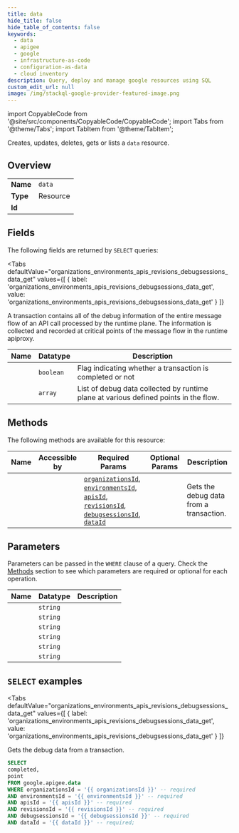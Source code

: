 ```yaml
--- 
title: data
hide_title: false
hide_table_of_contents: false
keywords:
  - data
  - apigee
  - google
  - infrastructure-as-code
  - configuration-as-data
  - cloud inventory
description: Query, deploy and manage google resources using SQL
custom_edit_url: null
image: /img/stackql-google-provider-featured-image.png
---
```


import CopyableCode from '@site/src/components/CopyableCode/CopyableCode';
import Tabs from '@theme/Tabs';
import TabItem from '@theme/TabItem';

Creates, updates, deletes, gets or lists a <code>data</code> resource.

## Overview
<table><tbody>
<tr><td><b>Name</b></td><td><code>data</code></td></tr>
<tr><td><b>Type</b></td><td>Resource</td></tr>
<tr><td><b>Id</b></td><td><CopyableCode code="google.apigee.data" /></td></tr>
</tbody></table>

## Fields

The following fields are returned by `SELECT` queries:

<Tabs
    defaultValue="organizations_environments_apis_revisions_debugsessions_data_get"
    values={[
        { label: 'organizations_environments_apis_revisions_debugsessions_data_get', value: 'organizations_environments_apis_revisions_debugsessions_data_get' }
    ]}
>
<TabItem value="organizations_environments_apis_revisions_debugsessions_data_get">

A transaction contains all of the debug information of the entire message flow of an API call processed by the runtime plane. The information is collected and recorded at critical points of the message flow in the runtime apiproxy.

<table>
<thead>
    <tr>
    <th>Name</th>
    <th>Datatype</th>
    <th>Description</th>
    </tr>
</thead>
<tbody>
<tr>
    <td><CopyableCode code="completed" /></td>
    <td><code>boolean</code></td>
    <td>Flag indicating whether a transaction is completed or not</td>
</tr>
<tr>
    <td><CopyableCode code="point" /></td>
    <td><code>array</code></td>
    <td>List of debug data collected by runtime plane at various defined points in the flow.</td>
</tr>
</tbody>
</table>
</TabItem>
</Tabs>

## Methods

The following methods are available for this resource:

<table>
<thead>
    <tr>
    <th>Name</th>
    <th>Accessible by</th>
    <th>Required Params</th>
    <th>Optional Params</th>
    <th>Description</th>
    </tr>
</thead>
<tbody>
<tr>
    <td><a href="#organizations_environments_apis_revisions_debugsessions_data_get"><CopyableCode code="organizations_environments_apis_revisions_debugsessions_data_get" /></a></td>
    <td><CopyableCode code="select" /></td>
    <td><a href="#parameter-organizationsId"><code>organizationsId</code></a>, <a href="#parameter-environmentsId"><code>environmentsId</code></a>, <a href="#parameter-apisId"><code>apisId</code></a>, <a href="#parameter-revisionsId"><code>revisionsId</code></a>, <a href="#parameter-debugsessionsId"><code>debugsessionsId</code></a>, <a href="#parameter-dataId"><code>dataId</code></a></td>
    <td></td>
    <td>Gets the debug data from a transaction.</td>
</tr>
</tbody>
</table>

## Parameters

Parameters can be passed in the `WHERE` clause of a query. Check the [Methods](#methods) section to see which parameters are required or optional for each operation.

<table>
<thead>
    <tr>
    <th>Name</th>
    <th>Datatype</th>
    <th>Description</th>
    </tr>
</thead>
<tbody>
<tr id="parameter-apisId">
    <td><CopyableCode code="apisId" /></td>
    <td><code>string</code></td>
    <td></td>
</tr>
<tr id="parameter-dataId">
    <td><CopyableCode code="dataId" /></td>
    <td><code>string</code></td>
    <td></td>
</tr>
<tr id="parameter-debugsessionsId">
    <td><CopyableCode code="debugsessionsId" /></td>
    <td><code>string</code></td>
    <td></td>
</tr>
<tr id="parameter-environmentsId">
    <td><CopyableCode code="environmentsId" /></td>
    <td><code>string</code></td>
    <td></td>
</tr>
<tr id="parameter-organizationsId">
    <td><CopyableCode code="organizationsId" /></td>
    <td><code>string</code></td>
    <td></td>
</tr>
<tr id="parameter-revisionsId">
    <td><CopyableCode code="revisionsId" /></td>
    <td><code>string</code></td>
    <td></td>
</tr>
</tbody>
</table>

## `SELECT` examples

<Tabs
    defaultValue="organizations_environments_apis_revisions_debugsessions_data_get"
    values={[
        { label: 'organizations_environments_apis_revisions_debugsessions_data_get', value: 'organizations_environments_apis_revisions_debugsessions_data_get' }
    ]}
>
<TabItem value="organizations_environments_apis_revisions_debugsessions_data_get">

Gets the debug data from a transaction.

```sql
SELECT
completed,
point
FROM google.apigee.data
WHERE organizationsId = '{{ organizationsId }}' -- required
AND environmentsId = '{{ environmentsId }}' -- required
AND apisId = '{{ apisId }}' -- required
AND revisionsId = '{{ revisionsId }}' -- required
AND debugsessionsId = '{{ debugsessionsId }}' -- required
AND dataId = '{{ dataId }}' -- required;
```
</TabItem>
</Tabs>

